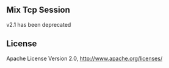 ## Mix Tcp Session

v2.1 has been deprecated

## License

Apache License Version 2.0, http://www.apache.org/licenses/

